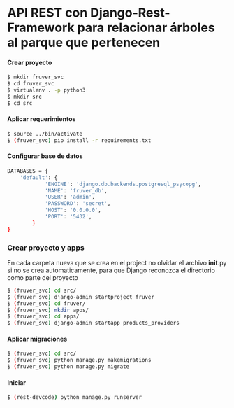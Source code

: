 # API REST con Django-Rest-Framework para relacionar árboles al parque que pertenecen


#### Crear proyecto

```sh
$ mkdir fruver_svc
$ cd fruver_svc
$ virtualenv . -p python3
$ mkdir src
$ cd src
```

#### Aplicar requerimientos
```sh
$ source ../bin/activate
$ (fruver_svc) pip install -r requirements.txt
```

#### Configurar base de datos
```sh
DATABASES = {
    'default': {
            'ENGINE': 'django.db.backends.postgresql_psycopg',
            'NAME': 'fruver_db',
            'USER': 'admin',
            'PASSWORD': 'secret',
            'HOST': '0.0.0.0',
            'PORT': '5432',
        }
}
```
 
### Crear proyecto y apps
En cada carpeta nueva que se crea en el project no olvidar el archivo __init__.py si no se crea
automaticamente, para que Django reconozca el directorio como parte del proyecto
```sh
$ (fruver_svc) cd src/
$ (fruver_svc) django-admin startproject fruver
$ (fruver_svc) cd fruver/
$ (fruver_svc) mkdir apps/
$ (fruver_svc) cd apps/
$ (fruver_svc) django-admin startapp products_providers

```

#### Aplicar migraciones

```sh
$ (fruver_svc) cd src/
$ (fruver_svc) python manage.py makemigrations
$ (fruver_svc) python manage.py migrate
```

#### Iniciar
```sh
$ (rest-devcode) python manage.py runserver
```